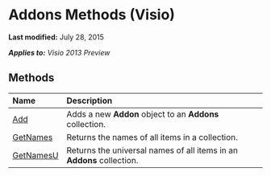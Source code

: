 
# Addons Methods (Visio)

 **Last modified:** July 28, 2015

 _**Applies to:** Visio 2013 Preview_

## Methods



|**Name**|**Description**|
|:-----|:-----|
| [Add](e0bc6a13-3063-0e1d-09b8-4a9c377695e6.md)|Adds a new  **Addon** object to an **Addons** collection.|
| [GetNames](b0f0fc37-0dfd-b61e-399e-10fb8c8b4b43.md)|Returns the names of all items in a collection.|
| [GetNamesU](a29fad6a-660a-c1d9-2d78-7b8e9a28d4fc.md)|Returns the universal names of all items in an  **Addons** collection.|
